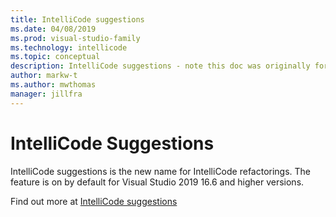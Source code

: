 ```yaml
---
title: IntelliCode suggestions
ms.date: 04/08/2019
ms.prod: visual-studio-family
ms.technology: intellicode
ms.topic: conceptual
description: IntelliCode suggestions - note this doc was originally for an AB test and is deliberately not in TOC. This is a redirection for any users of older releases.
author: markw-t
ms.author: mwthomas
manager: jillfra
---
```

# IntelliCode Suggestions 
IntelliCode suggestions is the new name for IntelliCode refactorings. The feature is on by default for Visual Studio 2019 16.6 and higher versions.

Find out more at [IntelliCode suggestions](../refactorings.md)
